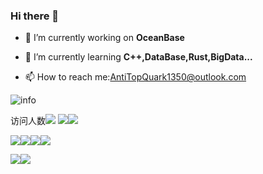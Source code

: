 ### Hi there 👋

<!--
**AntiTopQuark/AntiTopQuark** is a ✨ _special_ ✨ repository because its `README.md` (this file) appears on your GitHub profile.

Here are some ideas to get you started:

-->

- 🔭 I’m currently working on **OceanBase**

- 🌱 I’m currently learning **C++,DataBase,Rust,BigData...**
- 📫 How to reach me:AntiTopQuark1350@outlook.com

![info](https://github-readme-stats.vercel.app/api?username=AntiTopQuark&show_icons=true&count_private=true&hide=prs&theme=default_repocard)
 
访问人数![](https://visitor-badge.glitch.me/badge?page_id=AntiTopQuark.readme)
[![](https://img.shields.io/badge/OS-deepin-33aadd?style=flat-square&logo=deepin&logoColor=007cff)](https://www.deepin.org/zh/)[![](https://img.shields.io/badge/Redmi-K40-f5010c?style=flat-square&logo=xiaomi&logoColor=fa6709)](https://xiaomi.cn/)


[![](https://img.shields.io/badge/-Java-007396?style=flat-square&logo=java&logoColor=ffffff)](https://reactjs.org/)[![](https://img.shields.io/badge/-C++-ffffff?style=flat-square&logo=cplusplus&logoColor=00599c)](https://reactjs.org/)[![](https://img.shields.io/badge/-Python-00796?style=flat-square&logo=python&logoColor=3776ab)](https://reactjs.org/)[![](https://img.shields.io/badge/-Rust-007396?style=flat-square&logo=rust&logoColor=000000)](https://reactjs.org/)


![](https://img.shields.io/badge/-Nintendo%20Switch-e60012?style=flat-square&logo=nintendo%20switch&logoColor=ffffff)[![](https://img.shields.io/badge/Steam-171a21?style=flat-square&logo=steam&logoColor=ffffff)](https://steamcommunity.com/id/antzuhl)
